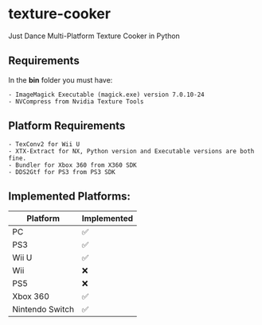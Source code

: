 # texture-cooker
 Just Dance Multi-Platform Texture Cooker in Python

## Requirements
In the **bin** folder you must have:

    - ImageMagick Executable (magick.exe) version 7.0.10-24
    - NVCompress from Nvidia Texture Tools

## Platform Requirements
    
    - TexConv2 for Wii U
    - XTX-Extract for NX, Python version and Executable versions are both fine.
    - Bundler for Xbox 360 from X360 SDK
    - DDS2Gtf for PS3 from PS3 SDK

## Implemented Platforms:
| Platform | Implemented |
| -------- | ----------- |
| PC | ✅ |
| PS3 | ✅ |
| Wii U | ✅ |
| Wii | ❌ |
| PS5 | ❌ | Probably will never be added
| Xbox 360 | ✅ |
| Nintendo Switch | ✅ |

